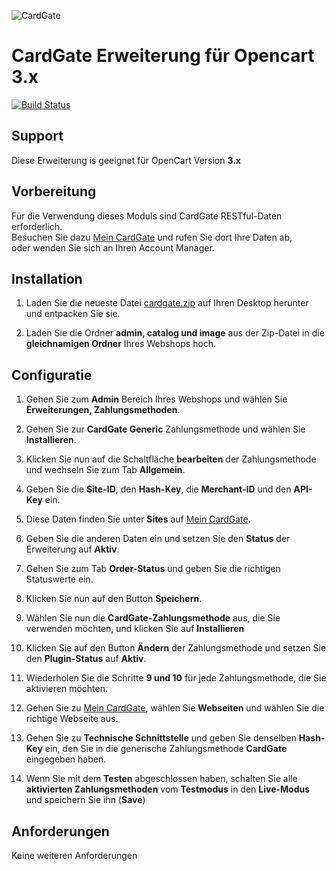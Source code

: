 ![CardGate](https://cdn.curopayments.net/thumb/200/logos/cardgate.png)


# CardGate Erweiterung für Opencart 3.x

[![Build Status](https://travis-ci.org/cardgate/opencart3.svg?branch=master)](https://travis-ci.org/cardgate/opencart3)

## Support

Diese Erweiterung is geeignet für OpenCart Version **3.x**

## Vorbereitung

Für die Verwendung dieses Moduls sind CardGate RESTful-Daten erforderlich.  
Besuchen Sie dazu [Mein CardGate](https://my.cardgate.com/) und rufen Sie dort Ihre Daten ab,  
oder wenden Sie sich an Ihren Account Manager.

## Installation

1. Laden Sie die neueste Datei [cardgate.zip](https://github.com/cardgate/opencart3/releases/) auf Ihren Desktop herunter und entpacken Sie sie.  

2. Laden Sie die Ordner **admin, catalog und image** aus der Zip-Datei in die **gleichnamigen Ordner** Ihres Webshops hoch.  

## Configuratie

1. Gehen Sie zum **Admin** Bereich Ihres Webshops und wählen Sie **Erweiterungen, Zahlungsmethoden**.  

2. Gehen Sie zur **CardGate Generic** Zahlungsmethode und wählen Sie **Installieren**.  

3. Klicken Sie nun auf die Schaltfläche **bearbeiten** der Zahlungsmethode und wechseln Sie zum Tab **Allgemein**.  

4. Geben Sie die **Site-ID**, den **Hash-Key**, die **Merchant-ID** und den **API-Key** ein.

5. Diese Daten finden Sie unter **Sites** auf [Mein CardGate](https://my.cardgate.com/).

6. Geben Sie die anderen Daten ein und setzen Sie den **Status** der Erweiterung auf **Aktiv**.

7. Gehen Sie zum Tab **Order-Status** und geben Sie die richtigen Statuswerte ein.

8. Klicken Sie nun auf den Button **Speichern**.

9. Wählen Sie nun die **CardGate-Zahlungsmethode** aus, die Sie verwenden möchten, und klicken Sie auf **Installieren**

10. Klicken Sie auf den Button **Ändern** der Zahlungsmethode und setzen Sie den **Plugin-Status** auf **Aktiv**.

11. Wiederholen Sie die Schritte **9 und 10** für jede Zahlungsmethode, die Sie aktivieren möchten.

12. Gehen Sie zu [Mein CardGate](https://my.cardgate.com/), wählen Sie **Webseiten** und wählen Sie die richtige Webseite aus.

13. Gehen Sie zu **Technische Schnittstelle** und geben Sie denselben **Hash-Key** ein, den Sie in die generische Zahlungsmethode **CardGate** eingegeben haben.  

14. Wenn Sie mit dem **Testen** abgeschlossen haben, schalten Sie alle **aktivierten Zahlungsmethoden** vom **Testmodus** in den **Live-Modus** und speichern Sie ihn (**Save**)

## Anforderungen
Keine weiteren Anforderungen

